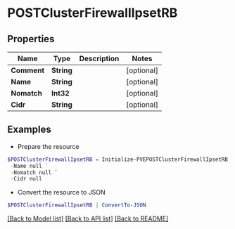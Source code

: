 # POSTClusterFirewallIpsetRB
## Properties

Name | Type | Description | Notes
------------ | ------------- | ------------- | -------------
**Comment** | **String** |  | [optional] 
**Name** | **String** |  | [optional] 
**Nomatch** | **Int32** |  | [optional] 
**Cidr** | **String** |  | [optional] 

## Examples

- Prepare the resource
```powershell
$POSTClusterFirewallIpsetRB = Initialize-PVEPOSTClusterFirewallIpsetRB  -Comment null `
 -Name null `
 -Nomatch null `
 -Cidr null
```

- Convert the resource to JSON
```powershell
$POSTClusterFirewallIpsetRB | ConvertTo-JSON
```

[[Back to Model list]](../README.md#documentation-for-models) [[Back to API list]](../README.md#documentation-for-api-endpoints) [[Back to README]](../README.md)

